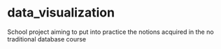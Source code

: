# data_visualization
School project aiming to put into practice the notions acquired in the no traditional database course
